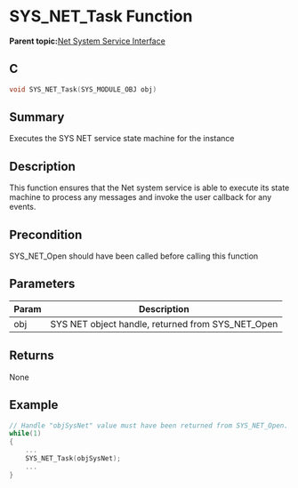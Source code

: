 # SYS\_NET\_Task Function

**Parent topic:**[Net System Service Interface](GUID-010BB62D-452D-4B87-9F43-FDA5BF80F6AF.md)

## C

```c
void SYS_NET_Task(SYS_MODULE_OBJ obj)
```

## Summary

Executes the SYS NET service state machine for the instance

## Description

This function ensures that the Net system service is able to execute its state machine to process any messages and invoke the user callback for any events.

## Precondition

SYS\_NET\_Open should have been called before calling this function

## Parameters

|Param|Description|
|-----|-----------|
|obj|SYS NET object handle, returned from SYS\_NET\_Open|

## Returns

None

## Example

```c
// Handle "objSysNet" value must have been returned from SYS_NET_Open.
while(1)
{
    ...
    SYS_NET_Task(objSysNet);
    ...
}
```

